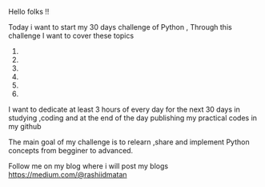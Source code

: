 Hello folks !!

Today i want to start my 30  days challenge of Python , Through this challenge I want to cover these topics

1. 
2. 
3.
4.
5.
6.

I want to dedicate at least 3 hours of every day for the next 30 days in studying ,coding and at the end of the day publishing my practical codes in my github 

The main goal of my challenge is to relearn ,share and implement Python concepts from begginer to advanced.

Follow me on my blog where i will post my blogs https://medium.com/@rashiidmatan
